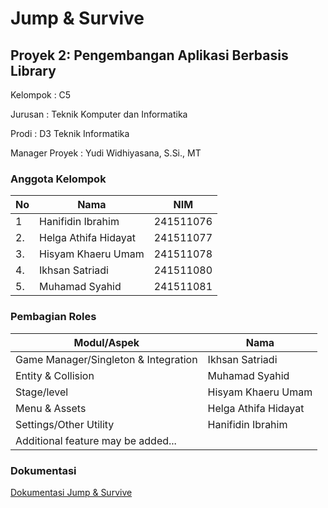 # Jump & Survive

## Proyek 2: Pengembangan Aplikasi Berbasis Library

Kelompok : C5

Jurusan : Teknik Komputer dan Informatika

Prodi : D3 Teknik Informatika

Manager Proyek : Yudi Widhiyasana, S.Si., MT

### Anggota Kelompok

| No | Nama                 | NIM       |
| -- | -------------------- | --------- |
| 1  | Hanifidin Ibrahim    | 241511076 |
| 2. | Helga Athifa Hidayat | 241511077 |
| 3. | Hisyam Khaeru Umam   | 241511078 |
| 4. | Ikhsan Satriadi      | 241511080 |
| 5. | Muhamad Syahid       | 241511081 |

### Pembagian Roles

| Modul/Aspek                          | Nama                 |
| ------------------------------------ | -------------------- |
| Game Manager/Singleton & Integration | Ikhsan Satriadi      |
| Entity & Collision                   | Muhamad Syahid       |
| Stage/level                          | Hisyam Khaeru Umam   |
| Menu & Assets                        | Helga Athifa Hidayat |
| Settings/Other Utility               | Hanifidin Ibrahim    |
| Additional feature may be added...   |                      |

### Dokumentasi

[Dokumentasi Jump &amp; Survive](https://ikhsan3adi.github.io/c5-jump-and-survive/)
